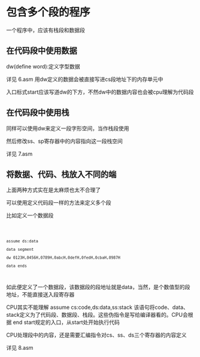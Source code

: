 # 包含多个段的程序

一个程序中，应该有栈段和数据段

## 在代码段中使用数据

dw(define word):定义字型数据

详见 6.asm 用dw定义的数据会被直接写进cs段地址下的内存单元中

入口标式start应该写道dw的下方，不然dw中的数据内容也会被cpu理解为代码段

## 在代码段中使用栈

同样可以使用dw来定义一段字形空间，当作栈段使用

然后修改ss、sp寄存器中的内容指向这一段栈空间

详见 7.asm

## 将数据、代码、栈放入不同的端

上面两种方式实在是太麻烦也太不合理了

可以使用定义代码段一样的方法来定义多个段

比如定义一个数据段

<code>

    assume ds:data

    data segment

    dw 0123H,0456H,0789H,0abcH,0defH,0fedH,0cbaH,0987H
        
    data ends
</code>

如此便定义了一个数据段，该数据段的段地址就是data，当然，是个数值型的段地址，不能直接送入段寄存器

CPU其实不能理解 assume cs:code,ds:data,ss:stack 该语句将code、data、stack定义为了代码段、数据段、栈段。这些伪指令是写给编译器看的。CPU会根据 end start规定的入口，从start处开始执行代码

CPU处理段中的内容，还是需要汇编指令对cs、ss、ds三个寄存器的内容定义

详见 8.asm